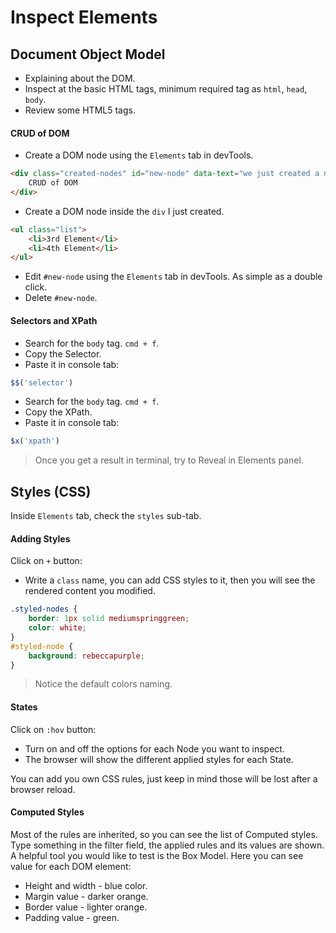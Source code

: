 # Inspect Elements

## Document Object Model
- Explaining about the DOM.
- Inspect at the basic HTML tags, minimum required tag as `html`, `head`, `body`.
- Review some HTML5 tags.

#### CRUD of DOM
- Create a DOM node using the `Elements` tab in devTools.
```html
<div class="created-nodes" id="new-node" data-text="we just created a new DOM node">
	CRUD of DOM
</div>
```
- Create a DOM node inside the `div` I just created.
```html
<ul class="list">
	<li>3rd Element</li>
	<li>4th Element</li>
</ul>
```
- Edit `#new-node` using the `Elements` tab in devTools. As simple as a double click.
- Delete `#new-node`.

#### Selectors and XPath
- Search for the `body` tag. `cmd + f`.
- Copy the Selector.
- Paste it in console tab:
```js
$$('selector')
```
- Search for the `body` tag. `cmd + f`.
- Copy the XPath.
- Paste it in console tab:
```js
$x('xpath')
```
> Once you get a result in terminal, try to Reveal in Elements panel.

## Styles (CSS)
Inside `Elements` tab, check the `styles` sub-tab.

#### Adding Styles
Click on `+`  button:
- Write a `class` name, you can add CSS styles to it, then you will see the rendered content you modified.
```css
.styled-nodes {
	border: 1px solid mediumspringgreen;
	color: white;
}
#styled-node {
	background: rebeccapurple;
}
```
> Notice the default colors naming.

#### States
Click on `:hov` button:

- Turn on and off the options for each Node you want to inspect.
- The browser will show the different applied styles for each State.

You can add you own CSS rules, just keep in mind those will be lost after a browser reload.

#### Computed Styles
Most of the rules are inherited, so you can see the list of Computed styles.
Type something in the filter field, the applied rules and its values are shown.
A helpful tool you would like to test is the Box Model. Here you can see value for each DOM element:

- Height and width - blue color.
- Margin value - darker orange.
- Border value - lighter orange.
- Padding value - green.
